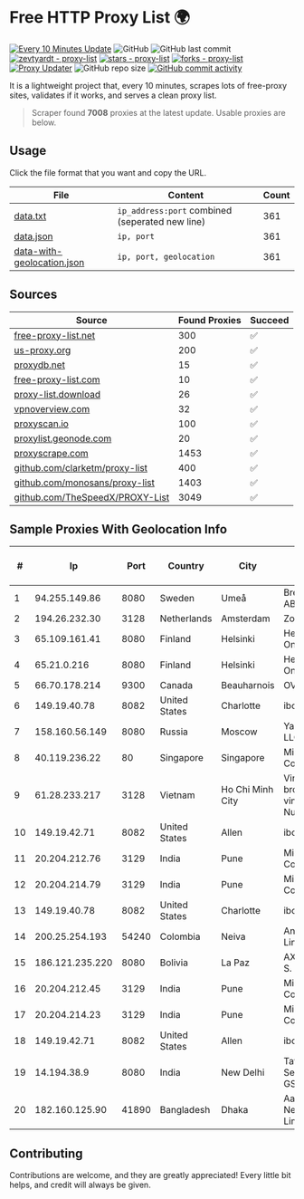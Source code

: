 
# Free HTTP Proxy List 🌍

[![Every 10 Minutes Update](https://github.com/mertguvencli/http-proxy-list/actions/workflows/main.yml/badge.svg?branch=main)](https://github.com/mertguvencli/http-proxy-list/actions/workflows/main.yml)
![GitHub](https://img.shields.io/github/license/mertguvencli/http-proxy-list)
![GitHub last commit](https://img.shields.io/github/last-commit/mertguvencli/http-proxy-list)
[![zevtyardt - proxy-list](https://img.shields.io/static/v1?label=zevtyardt&message=proxy-list&color=blue&logo=github)](https://github.com/zevtyardt/proxy-list "Go to GitHub repo")
[![stars - proxy-list](https://img.shields.io/github/stars/zevtyardt/proxy-list?style=social)](https://github.com/zevtyardt/proxy-list)
[![forks - proxy-list](https://img.shields.io/github/forks/zevtyardt/proxy-list?style=social)](https://github.com/zevtyardt/proxy-list)
[![Proxy Updater](https://github.com/zevtyardt/proxy-list/workflows/Proxy%20Updater/badge.svg)](https://github.com/zevtyardt/proxy-list/actions?query=workflow:"Proxy+Updater")
![GitHub repo size](https://img.shields.io/github/repo-size/zevtyardt/proxy-list)
[![GitHub commit activity](https://img.shields.io/github/commit-activity/m/zevtyardt/proxy-list?logo=commits)](https://github.com/zevtyardt/proxy-list/commits/main)

It is a lightweight project that, every 10 minutes, scrapes lots of free-proxy sites, validates if it works, and serves a clean proxy list.

> Scraper found **7008** proxies at the latest update. Usable proxies are below.

## Usage

Click the file format that you want and copy the URL.

|File|Content|Count|
|----|-------|-----|
|[data.txt](https://raw.githubusercontent.com/mertguvencli/http-proxy-list/main/proxy-list/data.txt)|`ip_address:port` combined (seperated new line)|361|
|[data.json](https://raw.githubusercontent.com/mertguvencli/http-proxy-list/main/proxy-list/data.json)|`ip, port`|361|
|[data-with-geolocation.json](https://raw.githubusercontent.com/mertguvencli/http-proxy-list/main/proxy-list/data-with-geolocation.json)|`ip, port, geolocation`|361|

## Sources

|Source|Found Proxies|Succeed|
|------|-------------|-------|
|[free-proxy-list.net](https://free-proxy-list.net)|300|✅|
|[us-proxy.org](https://www.us-proxy.org)|200|✅|
|[proxydb.net](http://proxydb.net)|15|✅|
|[free-proxy-list.com](https://free-proxy-list.com/?page=&port=&type%5B%5D=http&type%5B%5D=https&up_time=0&search=Search)|10|✅|
|[proxy-list.download](https://www.proxy-list.download/HTTP)|26|✅|
|[vpnoverview.com](https://vpnoverview.com/privacy/anonymous-browsing/free-proxy-servers)|32|✅|
|[proxyscan.io](https://www.proxyscan.io)|100|✅|
|[proxylist.geonode.com](https://proxylist.geonode.com/api/proxy-list?limit=300&page=1&sort_by=lastChecked&sort_type=desc&protocols=http,https)|20|✅|
|[proxyscrape.com](https://api.proxyscrape.com/v2/?request=displayproxies&protocol=http&timeout=10000&country=all&ssl=all&anonymity=all)|1453|✅|
|[github.com/clarketm/proxy-list](https://raw.githubusercontent.com/clarketm/proxy-list/master/proxy-list-raw.txt)|400|✅|
|[github.com/monosans/proxy-list](https://raw.githubusercontent.com/monosans/proxy-list/main/proxies/http.txt)|1403|✅|
|[github.com/TheSpeedX/PROXY-List](https://raw.githubusercontent.com/TheSpeedX/PROXY-List/master/http.txt)|3049|✅|


## Sample Proxies With Geolocation Info

|#|Ip|Port|Country|City|Internet Service Provider|
|-|--|----|-------|----|-------------------------|
|1|94.255.149.86|8080|Sweden|Umeå|Bredband2 AB|
|2|194.26.232.30|3128|Netherlands|Amsterdam|Zomro B.V.|
|3|65.109.161.41|8080|Finland|Helsinki|Hetzner Online GmbH|
|4|65.21.0.216|8080|Finland|Helsinki|Hetzner Online GmbH|
|5|66.70.178.214|9300|Canada|Beauharnois|OVH SAS|
|6|149.19.40.78|8082|United States|Charlotte|iboss, inc|
|7|158.160.56.149|8080|Russia|Moscow|Yandex.Cloud LLC|
|8|40.119.236.22|80|Singapore|Singapore|Microsoft Corporation|
|9|61.28.233.217|3128|Vietnam|Ho Chi Minh City|Vinadata broadcast via vinagame AS Number|
|10|149.19.42.71|8082|United States|Allen|iboss, inc|
|11|20.204.212.76|3129|India|Pune|Microsoft Corporation|
|12|20.204.214.79|3129|India|Pune|Microsoft Corporation|
|13|149.19.40.78|8082|United States|Charlotte|iboss, inc|
|14|200.25.254.193|54240|Colombia|Neiva|Andinet ON Line|
|15|186.121.235.220|8080|Bolivia|La Paz|AXS Bolivia S. A.|
|16|20.204.212.45|3129|India|Pune|Microsoft Corporation|
|17|20.204.214.23|3129|India|Pune|Microsoft Corporation|
|18|149.19.42.71|8082|United States|Allen|iboss, inc|
|19|14.194.38.9|8080|India|New Delhi|Tata Tele Services GSM|
|20|182.160.125.90|41890|Bangladesh|Dhaka|Aamra Networks Limited|



## Contributing

Contributions are welcome, and they are greatly appreciated! Every
little bit helps, and credit will always be given.

